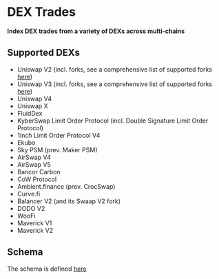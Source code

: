# DEX Trades

**Index DEX trades from a variety of DEXs across multi-chains**

## Supported DEXs

- Uniswap V2 (incl. forks, see a comprehensive list of supported forks [here](./listeners/src/UniswapV2.sol))
- Uniswap V3 (incl. forks, see a comprehensive list of supported forks [here](./listeners/src/UniswapV3.sol))
- Uniswap V4
- Uniswap X
- FluidDex
- KyberSwap Limit Order Protocol (incl. Double Signature Limit Order Protocol)
- 1inch Limit Order Protocol V4
- Ekubo
- Sky PSM (prev. Maker PSM)
- AirSwap V4
- AirSwap V5
- Bancor Carbon
- CoW Protocol
- Ambient.finance (prev. CrocSwap)
- Curve.fi
- Balancer V2 (and its Swaap V2 fork)
- DODO V2
- WooFi
- Maverick V1
- Maverick V2

## Schema

The schema is defined [here](./listeners/src/types/DexTrades.sol)
